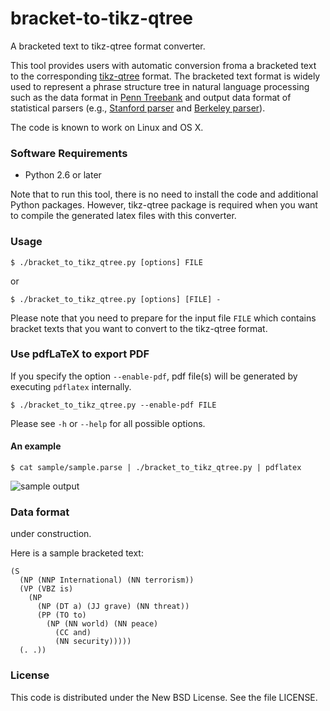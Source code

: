 bracket-to-tikz-qtree
=====================

A bracketed text to tikz-qtree format converter.

This tool provides users with automatic conversion froma a bracketed text to the corresponding [tikz-qtree](http://www.ctan.org/pkg/tikz-qtree) format. The bracketed text format is widely used to represent a phrase structure tree in natural language processing such as the data format in [Penn Treebank](http://www.cis.upenn.edu/~treebank/) and output data format of statistical parsers (e.g., [Stanford parser](http://nlp.stanford.edu/software/lex-parser.shtml) and [Berkeley parser](http://code.google.com/p/berkeleyparser/)).

The code is known to work on Linux and OS X.

### Software Requirements ###

- Python 2.6 or later

Note that to run this tool, there is no need to install the code and additional Python packages. However, tikz-qtree package is required when you want to compile the generated latex files with this converter.

### Usage ###

    $ ./bracket_to_tikz_qtree.py [options] FILE

or

    $ ./bracket_to_tikz_qtree.py [options] [FILE] -

Please note that you need to prepare for the input file `FILE` which contains bracket texts that you want to convert to the tikz-qtree format.

### Use pdfLaTeX to export PDF ####

If you specify the option `--enable-pdf`, pdf file(s) will be generated by executing `pdflatex` internally.

    $ ./bracket_to_tikz_qtree.py --enable-pdf FILE

Please see `-h` or `--help` for all possible options.

#### An example ####

    $ cat sample/sample.parse | ./bracket_to_tikz_qtree.py | pdflatex

![sample output](https://raw.github.com/tetsuok/bracket-to-tikz-qtree/master/sample/sample.png "Sample output")

### Data format ###

under construction.

Here is a sample bracketed text:

    (S
      (NP (NNP International) (NN terrorism))
      (VP (VBZ is)
        (NP
          (NP (DT a) (JJ grave) (NN threat))
          (PP (TO to)
            (NP (NN world) (NN peace)
              (CC and)
              (NN security)))))
      (. .))

### License ###

This code is distributed under the New BSD License. See the file LICENSE.